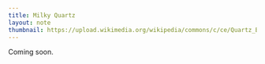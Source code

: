 ```yaml
---
title: Milky Quartz
layout: note
thumbnail: https://upload.wikimedia.org/wikipedia/commons/c/ce/Quartz_Br%C3%A9sil.jpg
---
```

Coming soon.

